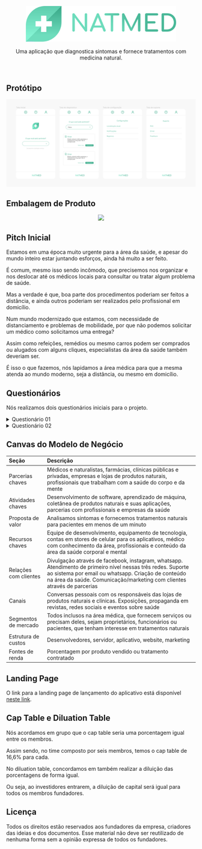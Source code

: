 <br><br>

<p align="center">
  <img src="documents/logo-without-background.png" width="400px">
</p>

<p align="center">
  Uma aplicação que diagnostica sintomas e fornece tratamentos com medicina natural.
</p>

<br>

## Protótipo

<p align="center">
  <img src="documents/prototype.png">
</p>

## Embalagem de Produto

<p align="center">
  <img src="documents/bags.png" width="700px">
</p>

## Pitch Inicial

Estamos em uma época muito urgente para a área da saúde, e apesar do mundo inteiro estar juntando esforços, ainda há muito a ser feito. 

É comum, mesmo isso sendo incômodo, que precisemos nos organizar e nos deslocar até os médicos locais para consultar ou tratar algum problema de saúde.

Mas a verdade é que, boa parte dos procedimentos poderiam ser feitos a distância, e ainda outros poderiam ser realizados pelo profissional em domicílio.

Num mundo modernizado que estamos, com necessidade de distanciamento e problemas de mobilidade, por que não podemos solicitar um médico como solicitamos uma entrega?

Assim como refeições, remédios ou mesmo carros podem ser comprados ou alugados com alguns cliques, especialistas da área da saúde também deveriam ser.

É isso o que fazemos, nós lapidamos a área médica para que a mesma atenda ao mundo moderno, seja a distância, ou mesmo em domicílio.

## Questionários

Nós realizamos dois questionários iniciais para o projeto.

<details>
  <summary>Questionário 01</summary>
  
  1) Eu sou:

  - a) Empresário;
  - b) Comerciante;
  - c) Funcionário
  - d) Outro: (descrever)

  2) Quantos funcionários em média a sua empresa possui?

  3) Qual é o seu ramo de atuação ?

  4) Quanto tempo você está nesse ramo?

  5) O que mudou na rotina da empresa com o início da pandemia?

  6) Como é feita a verificação dos funcionários ou clientes se eles estão usando máscaras ou algum outro EPI obrigatório?

  7) Existe algum processo na empresa que você gostaria que fosse automatizado? Qual?

  8) Existe alguma fiscalização durante o expediente para verificar se as pessoas estão utilizando máscara e/ou equipamento de proteção?

  9) Você já investiu alguma vez em uma tecnologia que visasse melhorar algum processo da empresa? Se sim, qual foi a sua experiência?

  10) Você pretende investir em alguma tecnologia que automatize o monitoramento do funcionário durante o expediente?

</details>

<details>
  <summary>Questionário 02</summary>
  
  - Qual exame é o mais procurado por pacientes?

  - Sobre o que os pacientes e você (médico) sentem mais dificuldade quando vão fazer o exame?

  - Quantos exames em média é preciso para para diagnosticar uma doença?

  - Quanto tempo em média leva para ter um diagnóstico geral sobre a condição do paciente?

  - Na relação entre médico e paciente, o que poderia ser melhor? Existe espaço para a tecnologia nisso?

  - Existe alguma coisa que poderia ser facilitada ou automatizada com relação ao atendimento, exames, diagnósticos ou documentos?

  - Em geral, os pacientes buscam atendimento médico em que nível de sintomas, leves, moderados ou graves?

  - Quando o paciente demora a buscar atendimento médico, quais os principais fatores que você acha que são responsáveis pela demora?
  
</details>

## Canvas do Modelo de Negócio

| Seção  |  Descrição  |
| :--- | :--- |
|  Parcerias chaves |  Médicos e naturalistas, farmácias, clínicas públicas e privadas, empresas e lojas de produtos naturais, profissionais que trabalham com a saúde do corpo e da mente |
|  Atividades chaves |  Desenvolvimento de software, aprendizado de máquina, coletânea de produtos naturais e suas aplicações, parcerias com profissionais e empresas da saúde |
|  Proposta de valor |  Analisamos sintomas e fornecemos tratamentos naturais para pacientes em menos de um minuto |
|  Recursos chaves |  Equipe de desenvolvimento, equipamento de tecnologia, contas em stores de celular para os aplicativos, médico com conhecimento da área, profissionais e conteúdo da área da saúde corporal e mental |
|  Relações com clientes |  Divulgação através de facebook, instagram, whatsapp. Atendimento de primeiro nível nessas três redes. Suporte ao sistema por email ou whatsapp. Criação de conteúdo na área da saúde. Comunicação/marketing com clientes através de parcerias |
|  Canais |  Conversas pessoais com os responsáveis das lojas de produtos naturais e clínicas. Exposições, propaganda em revistas, redes sociais e eventos sobre saúde |
|  Segmentos de mercado |  Todos inclusos na área médica, que fornecem serviços ou precisam deles, sejam proprietários, funcionários ou pacientes, que tenham interesse em tratamentos naturais |
|  Estrutura de custos |  Desenvolvedores, servidor, aplicativo, website, marketing |
|  Fontes de renda |  Porcentagem por produto vendido ou tratamento contratado |

## Landing Page

O link para a landing page de lançamento do aplicativo está disponível [neste link](http://everaldo332-rdsm-site.rds.land/natmed).

## Cap Table e Diluation Table

Nós acordamos em grupo que o cap table seria uma porcentagem igual entre os membros.

Assim sendo, no time composto por seis membros, temos o cap table de 16,6% para cada.

No diluation table, concordamos em também realizar a diluição das porcentagens de forma igual.

Ou seja, ao investidores entrarem, a diluição de capital será igual para todos os membros fundadores.

## Licença

Todos os direitos estão reservados aos fundadores da empresa, criadores das ideias e dos documentos. Esse material não deve ser reutilizado de nenhuma forma sem a opinião expressa de todos os fundadores.
